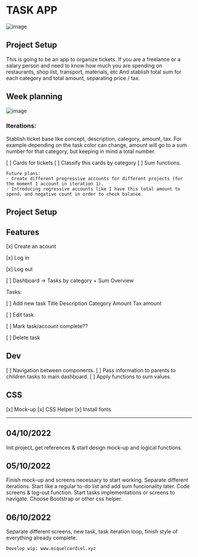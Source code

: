 # TASK APP

![image](https://user-images.githubusercontent.com/78476635/193900501-c040fd1c-0d9c-4a91-bfe5-e8c9d8283f5d.png)

## Project Setup

This is going to be an app to organize tickets. If you are a freelance or a salary person and need to know how much you are spending on restaurants, shop list, transport, materials, etc And stablish total sum for each category and total amount, separating price / tax.

## Week planning

![image](https://user-images.githubusercontent.com/78476635/193904040-e7e2726d-2ac7-401a-8e64-354de1be9b04.png)

### Iterations: 

Stablish ticket base like concept, description, category, amount, tax.
For example depending on the task color can change, amount will go to a sum number for that category, but keeping in mind a total number.


[ ] Cards for tickets
[ ] Classify this cards by category
[ ] Sum functions.

```
Future plans:
- Create different progressive accounts for different projects (for the moment 1 account in iteration 1).
- Introducing regressive accounts like I have this total amount to spend, and negative count in order to check balance.
```

## Project Setup


## Features

[x] Create an acount

[x] Log in

[x] Log out

[ ] Dashboard -> Tasks by category + Sum Overview

Tasks:

  [ ] Add new task
      Title
      Description
      Category
      Amount
      Tax amount

  [ ] Edit task

  [ ] Mark task/account complete??

  [ ] Delete task



## Dev

[ ] Navigation between components.
[ ] Pass information to parents to children tasks to main dashboard.
[ ] Apply functions to sum values.

## CSS

[x] Mock-up
[x] CSS Helper
[x] Install fonts



________________________

## 04/10/2022
Init project, get references & start design mock-up and logical functions.

## 05/10/2022
Finish mock-up and screens necessary to start working. Separate different iterations. Start like a regular to-do list and add sum funcionality later.
Code screens & log-out function.
Start tasks implementations or screens to navigate.
Choose Bootstrap or other css helper.

## 06/10/2022

Separate different screens, new task, task iteration loop, finish style of everything already complete.

```
Develop wip: www.miquelcardiel.xyz
```
